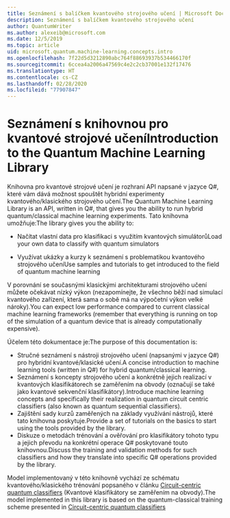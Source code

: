 ```yaml
---
title: Seznámení s balíčkem kvantového strojového učení | Microsoft Docs
description: Seznámení s balíčkem kvantového strojového učení
author: QuantumWriter
ms.author: alexeib@microsoft.com
ms.date: 12/5/2019
ms.topic: article
uid: microsoft.quantum.machine-learning.concepts.intro
ms.openlocfilehash: 7f22d5d3212890abc764f88693937b534466170f
ms.sourcegitcommit: 6ccea4a2006a47569c4e2c2cb37001e132f17476
ms.translationtype: HT
ms.contentlocale: cs-CZ
ms.lasthandoff: 02/28/2020
ms.locfileid: "77907847"
---
```

# <a name="introduction-to-the-quantum-machine-learning-library"></a><span data-ttu-id="81a11-103">Seznámení s knihovnou pro kvantové strojové učení</span><span class="sxs-lookup"><span data-stu-id="81a11-103">Introduction to the Quantum Machine Learning Library</span></span>

<span data-ttu-id="81a11-104">Knihovna pro kvantové strojové učení je rozhraní API napsané v jazyce Q#, které vám dává možnost spouštět hybridní experimenty kvantového/klasického strojového učení.</span><span class="sxs-lookup"><span data-stu-id="81a11-104">The Quantum Machine Learning Library is an API, written in Q#, that gives you the ability to run hybrid quantum/classical machine learning experiments.</span></span> <span data-ttu-id="81a11-105">Tato knihovna umožňuje:</span><span class="sxs-lookup"><span data-stu-id="81a11-105">The library gives you the ability to:</span></span>

- <span data-ttu-id="81a11-106">Načítat vlastní data pro klasifikaci s využitím kvantových simulátorů</span><span class="sxs-lookup"><span data-stu-id="81a11-106">Load your own data to classify with quantum simulators</span></span>

- <span data-ttu-id="81a11-107">Využívat ukázky a kurzy k seznámení s problematikou kvantového strojového učení</span><span class="sxs-lookup"><span data-stu-id="81a11-107">Use samples and tutorials to get introduced to the field of quantum machine learning</span></span>

<span data-ttu-id="81a11-108">V porovnání se současnými klasickými architekturami strojového učení můžete očekávat nízký výkon (nezapomínejte, že všechno běží nad simulací kvantového zařízení, která sama o sobě má na výpočetní výkon velké nároky).</span><span class="sxs-lookup"><span data-stu-id="81a11-108">You can expect low performance compared to current classical machine learning frameworks (remember that everything is running on top of the simulation of a quantum device that is already computationally expensive).</span></span>

<span data-ttu-id="81a11-109">Účelem této dokumentace je:</span><span class="sxs-lookup"><span data-stu-id="81a11-109">The purpose of this documentation is:</span></span>

- <span data-ttu-id="81a11-110">Stručné seznámení s nástroji strojového učení (napsanými v jazyce Q\#) pro hybridní kvantové/klasické učení.</span><span class="sxs-lookup"><span data-stu-id="81a11-110">A concise introduction to machine learning tools (written in Q\#) for hybrid quantum/classical learning.</span></span>
- <span data-ttu-id="81a11-111">Seznámení s koncepty strojového učení a konkrétně jejich realizací v kvantových klasifikátorech se zaměřením na obvody (označují se také jako kvantové sekvenční klasifikátory).</span><span class="sxs-lookup"><span data-stu-id="81a11-111">Introduce machine learning concepts and specifically their realization in quantum circuit centric classifiers (also known as quantum sequential classifiers).</span></span>
- <span data-ttu-id="81a11-112">Zajištění sady kurzů zaměřených na základy využívání nástrojů, které tato knihovna poskytuje.</span><span class="sxs-lookup"><span data-stu-id="81a11-112">Provide a set of tutorials on the basics to start using the tools provided by the library.</span></span>
- <span data-ttu-id="81a11-113">Diskuze o metodách trénování a ověřování pro klasifikátory tohoto typu a jejich převodu na konkrétní operace Q\# poskytované touto knihovnou.</span><span class="sxs-lookup"><span data-stu-id="81a11-113">Discuss the training and validation methods for such classifiers and how they translate into specific Q\# operations provided by the library.</span></span>

<span data-ttu-id="81a11-114">Model implementovaný v této knihovně vychází ze schématu kvantového/klasického trénování popsaného v článku [Circuit-centric quantum classifiers](https://arxiv.org/abs/1804.00633) (Kvantové klasifikátory se zaměřením na obvody).</span><span class="sxs-lookup"><span data-stu-id="81a11-114">The model implemented in this library is based on the quantum-classical training scheme presented in [Circuit-centric quantum classifiers](https://arxiv.org/abs/1804.00633)</span></span>
